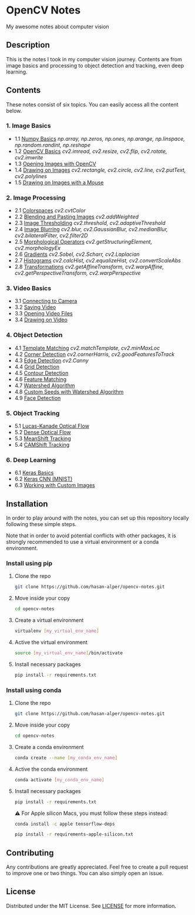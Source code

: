 # OpenCV Notes
My awesome notes about computer vision

## Description
This is the notes I took in my computer vision journey. Contents are from image basics and processing to object detection and tracking, even deep learning. 

## Contents
These notes consist of six topics. You can easily access all the content below.

### 1. Image Basics
* 1.1 [Numpy Basics](01-IMAGE-BASICS/1.1-numpy-basics.ipynb) *np.array, np.zeros, np.ones, np.arange, np.linspace, np.random.randint, np.reshape*
* 1.2 [OpenCV Basics](01-IMAGE-BASICS/1.2-opencv-basics.ipynb) *cv2.imread, cv2.resize, cv2.flip, cv2.rotate, cv2.imwrite*
* 1.3 [Opening Images with OpenCV](01-IMAGE-BASICS/1.3-opening-images-with-opencv.py) 
* 1.4 [Drawing on Images](01-IMAGE-BASICS/1.4-drawing-on-images.ipynb) *cv2.rectangle, cv2.circle, cv2.line, cv2.putText, cv2.polylines*
* 1.5 [Drawing on Images with a Mouse](01-IMAGE-BASICS/1.5-drawing-on-images-with-a-mouse.py)

### 2. Image Processing
* 2.1 [Colorspaces](02-IMAGE-PROCESSING/2.1-colorspaces.ipynb) *cv2.cvtColor*
* 2.2 [Blending and Pasting Images](02-IMAGE-PROCESSING/2.2-blending-and-pasting-images.ipynb) *cv2.addWeighted*
* 2.3 [Image Thresholding](02-IMAGE-PROCESSING/2.3-image-thresholding.ipynb) *cv2.threshold, cv2.adaptiveThreshold* 
* 2.4 [Image Blurring](02-IMAGE-PROCESSING/2.4-image-blurring.ipynb) *cv2.blur, cv2.GaussianBlur, cv2.medianBlur, cv2.bilateralFilter, cv2.filter2D*
* 2.5 [Morphological Operators](02-IMAGE-PROCESSING/2.5-morphological-operators.ipynb)  *cv2.getStructuringElement, cv2.morphologyEx*
* 2.6 [Gradients](02-IMAGE-PROCESSING/2.6-gradients.ipynb) *cv2.Sobel, cv2.Scharr, cv2.Laplacian*
* 2.7 [Histograms](02-IMAGE-PROCESSING/2.7-histograms.ipynb) *cv2.calcHist, cv2.equalizeHist, cv2.convertScaleAbs*
* 2.8 [Transformations](02-IMAGE-PROCESSING/2.8-transformations.ipynb) *cv2.getAffineTransform, cv2.warpAffine, cv2.getPerspectiveTransform, cv2.warpPerspective*

### 3. Video Basics
* 3.1 [Connecting to Camera](03-VIDEO-BASICS/3.1-connecting-to-camera.py)
* 3.2 [Saving Video](03-VIDEO-BASICS/3.2-saving-video.py)
* 3.3 [Opening Video Files](03-VIDEO-BASICS/3.3-opening-video-files.py)
* 3.4 [Drawing on Video](03-VIDEO-BASICS/3.4-drawing-on-video.py)

### 4. Object Detection
* 4.1 [Template Matching](04-OBJECT-DETECTION/4.1-template-matching.ipynb) *cv2.matchTemplate, cv2.minMaxLoc*
* 4.2 [Corner Detection](04-OBJECT-DETECTION/4.2-corner-detection.ipynb) *cv2.cornerHarris, cv2.goodFeaturesToTrack*
* 4.3 [Edge Detection](04-OBJECT-DETECTION/4.3-edge-detection.ipynb) *cv2.Canny*
* 4.4 [Grid Detection](04-OBJECT-DETECTION/4.4-grid-detection.ipynb)
* 4.5 [Contour Detection](04-OBJECT-DETECTION/4.5-contour-detection.ipynb)
* 4.6 [Feature Matching](04-OBJECT-DETECTION/4.6-feature-matching.ipynb)
* 4.7 [Watershed Algorithm](04-OBJECT-DETECTION/4.7-watershed-algorithm.ipynb)
* 4.8 [Custom Seeds with Watershed Algorithm](04-OBJECT-DETECTION/4.8-custom-seeds-with-watershed-algorithm.py)
* 4.9 [Face Detection](04-OBJECT-DETECTION/4.9-face-detection.ipynb)

### 5. Object Tracking
* 5.1 [Lucas-Kanade Optical Flow](05-OBJECT-TRACKING/5.1-lucas-kanade-optical-flow.py)
* 5.2 [Dense Optical Flow](05-OBJECT-TRACKING/5.2-dense-optical-flow.py)
* 5.3 [MeanShift Tracking](05-OBJECT-TRACKING/5.3-meanshift-tracking.py)
* 5.4 [CAMShift Tracking](05-OBJECT-TRACKING/5.4-camshift-tracking.py)

### 6. Deep Learning
* 6.1 [Keras Basics](06-DEEP-LEARNING/6.1-keras-basics.ipynb)
* 6.2 [Keras CNN (MNIST)](06-DEEP-LEARNING/6.2-keras-cnn-mnist.ipynb)
* 6.3 [Working with Custom Images](06-DEEP-LEARNING/6.3-deep-learning-custom-images.ipynb)

## Installation
In order to play around with the notes, you can set up this repository locally following these simple steps.

Note that in order to avoid potential conflicts with other packages, it is strongly recommended to use a virtual environment or a conda environment.

### Install using pip
1. Clone the repo
    ```sh
    git clone https://github.com/hasan-alper/opencv-notes.git
    ```
2. Move inside your copy
    ```sh
    cd opencv-notes
    ```
3. Create a virtual environment
    ```sh
    virtualenv [my_virtual_env_name]
    ```
4. Active the virtual environment
    ```sh
    source [my_virtual_env_name]/bin/activate
    ```
5. Install necessary packages
    ```sh
    pip install -r requirements.txt
    ```

### Install using conda

1. Clone the repo
    ```sh
    git clone https://github.com/hasan-alper/opencv-notes.git
    ```
2. Move inside your copy
    ```sh
    cd opencv-notes
    ```
3. Create a conda environment
    ```sh
    conda create --name [my_conda_env_name]
    ```
4. Active the conda environment
    ```sh
    conda activate [my_conda_env_name]
    ```
5. Install necessary packages
    ```sh
    pip install -r requirements.txt
    ```
     ⚠️ For Apple silicon Macs, you must follow these steps instead:
    ```sh
    conda install -c apple tensorflow-deps
    ```
    ```sh
    pip install -r requirements-apple-silicon.txt
    ```
     
## Contributing

Any contributions are greatly appreciated. Feel free to create a pull request to improve one or two things. You can also simply open an issue.

## License

Distributed under the MIT License. See [LICENSE](LICENSE) for more information.